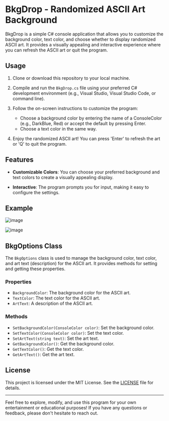 # BkgDrop - Randomized ASCII Art Background

BkgDrop is a simple C# console application that allows you to customize the background color, text color, and choose whether to display randomized ASCII art. It provides a visually appealing and interactive experience where you can refresh the ASCII art or quit the program.

## Usage

1. Clone or download this repository to your local machine.

2. Compile and run the `BkgDrop.cs` file using your preferred C# development environment (e.g., Visual Studio, Visual Studio Code, or command line).

3. Follow the on-screen instructions to customize the program:

   - Choose a background color by entering the name of a ConsoleColor (e.g., DarkBlue, Red) or accept the default by pressing Enter.
   - Choose a text color in the same way.
        
4. Enjoy the randomized ASCII art! You can press 'Enter' to refresh the art or 'Q' to quit the program.

## Features

- **Customizable Colors**: You can choose your preferred background and text colors to create a visually appealing display.

- **Interactive**: The program prompts you for input, making it easy to configure the settings.

## Example
![image](https://github.com/la127/BkgDrop/assets/100445409/97cc89f4-dcfb-4567-a915-502360b9baf9)

![image](https://github.com/la127/BkgDrop/assets/100445409/1d93848f-4896-4139-8aba-529726beac6c)
## BkgOptions Class

The `BkgOptions` class is used to manage the background color, text color, and art text (description) for the ASCII art. It provides methods for setting and getting these properties.

### Properties

- `BackgroundColor`: The background color for the ASCII art.
- `TextColor`: The text color for the ASCII art.
- `ArtText`: A description of the ASCII art.

### Methods

- `SetBackgroundColor(ConsoleColor color)`: Set the background color.
- `SetTextColor(ConsoleColor color)`: Set the text color.
- `SetArtText(string text)`: Set the art text.
- `GetBackgroundColor()`: Get the background color.
- `GetTextColor()`: Get the text color.
- `GetArtText()`: Get the art text.

## License

This project is licensed under the MIT License. See the [LICENSE](https://github.com/la127/BkgDrop/blob/main/LICENSE) file for details.

---

Feel free to explore, modify, and use this program for your own entertainment or educational purposes! If you have any questions or feedback, please don't hesitate to reach out.
